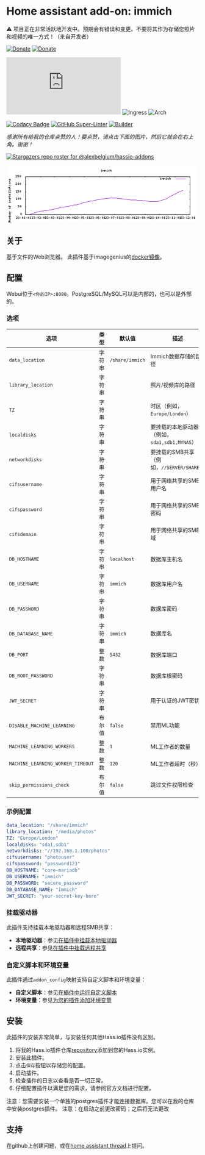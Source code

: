 # Home assistant add-on: immich

⚠️ 项目正在非常活跃地开发中。预期会有错误和变更。不要将其作为存储您照片和视频的唯一方式！（来自开发者）

[![Donate][donation-badge]](https://www.buymeacoffee.com/alexbelgium)
[![Donate][paypal-badge]](https://www.paypal.com/donate/?hosted_button_id=DZFULJZTP3UQA)

![Version](https://img.shields.io/badge/dynamic/json?label=版本&query=%24.version&url=https%3A%2F%2Fraw.githubusercontent.com%2Falexbelgium%2Fhassio-addons%2Fmaster%2Fimmich%2Fconfig.json)
![Ingress](https://img.shields.io/badge/dynamic/json?label=Ingress&query=%24.ingress&url=https%3A%2F%2Fraw.githubusercontent.com%2Falexbelgium%2Fhassio-addons%2Fmaster%2Fimmich%2Fconfig.json)
![Arch](https://img.shields.io/badge/dynamic/json?color=success&label=Arch&query=%24.arch&url=https%3A%2F%2Fraw.githubusercontent.com%2Falexbelgium%2Fhassio-addons%2Fmaster%2Fimmich%2Fconfig.json)

[![Codacy Badge](https://app.codacy.com/project/badge/Grade/9c6cf10bdbba45ecb202d7f579b5be0e)](https://www.codacy.com/gh/alexbelgium/hassio-addons/dashboard?utm_source=github.com&utm_medium=referral&utm_content=alexbelgium/hassio-addons&utm_campaign=Badge_Grade)
[![GitHub Super-Linter](https://img.shields.io/github/actions/workflow/status/alexbelgium/hassio-addons/weekly-supelinter.yaml?label=Lint%20code%20base)](https://github.com/alexbelgium/hassio-addons/actions/workflows/weekly-supelinter.yaml)
[![Builder](https://img.shields.io/github/actions/workflow/status/alexbelgium/hassio-addons/onpush_builder.yaml?label=Builder)](https://github.com/alexbelgium/hassio-addons/actions/workflows/onpush_builder.yaml)

[donation-badge]: https://img.shields.io/badge/Buy%20me%20a%20coffee%20(no%20paypal)-%23d32f2f?logo=buy-me-a-coffee&style=flat&logoColor=white
[paypal-badge]: https://img.shields.io/badge/Buy%20me%20a%20coffee%20with%20Paypal-0070BA?logo=paypal&style=flat&logoColor=white

_感谢所有给我的仓库点赞的人！要点赞，请点击下面的图片，然后它就会在右上角。谢谢！_

[![Stargazers repo roster for @alexbelgium/hassio-addons](https://raw.githubusercontent.com/alexbelgium/hassio-addons/master/.github/stars2.svg)](https://github.com/alexbelgium/hassio-addons/stargazers)

![downloads evolution](https://raw.githubusercontent.com/alexbelgium/hassio-addons/master/immich/stats.png)

## 关于

基于文件的Web浏览器。
此插件基于imagegenius的[docker镜像](https://github.com/imagegenius/docker-immich)。

## 配置

Webui位于`<你的IP>:8080`。PostgreSQL/MySQL可以是内部的，也可以是外部的。

### 选项

| 选项 | 类型 | 默认值 | 描述 |
|------|------|--------|------|
| `data_location` | 字符串 | `/share/immich` | Immich数据存储的路径 |
| `library_location` | 字符串 | | 照片/视频库的路径 |
| `TZ` | 字符串 | | 时区（例如，`Europe/London`） |
| `localdisks` | 字符串 | | 要挂载的本地驱动器（例如，`sda1,sdb1,MYNAS`） |
| `networkdisks` | 字符串 | | 要挂载的SMB共享（例如，`//SERVER/SHARE`） |
| `cifsusername` | 字符串 | | 用于网络共享的SMB用户名 |
| `cifspassword` | 字符串 | | 用于网络共享的SMB密码 |
| `cifsdomain` | 字符串 | | 用于网络共享的SMB域 |
| `DB_HOSTNAME` | 字符串 | `localhost` | 数据库主机名 |
| `DB_USERNAME` | 字符串 | `immich` | 数据库用户名 |
| `DB_PASSWORD` | 字符串 | | 数据库密码 |
| `DB_DATABASE_NAME` | 字符串 | `immich` | 数据库名 |
| `DB_PORT` | 整数 | `5432` | 数据库端口 |
| `DB_ROOT_PASSWORD` | 字符串 | | 数据库根密码 |
| `JWT_SECRET` | 字符串 | | 用于认证的JWT密钥 |
| `DISABLE_MACHINE_LEARNING` | 布尔值 | `false` | 禁用ML功能 |
| `MACHINE_LEARNING_WORKERS` | 整数 | `1` | ML工作者的数量 |
| `MACHINE_LEARNING_WORKER_TIMEOUT` | 整数 | `120` | ML工作者超时（秒） |
| `skip_permissions_check` | 布尔值 | `false` | 跳过文件权限检查 |

### 示例配置

```yaml
data_location: "/share/immich"
library_location: "/media/photos"
TZ: "Europe/London"
localdisks: "sda1,sdb1"
networkdisks: "//192.168.1.100/photos"
cifsusername: "photouser"
cifspassword: "password123"
DB_HOSTNAME: "core-mariadb"
DB_USERNAME: "immich"
DB_PASSWORD: "secure_password"
DB_DATABASE_NAME: "immich"
JWT_SECRET: "your-secret-key-here"
```

### 挂载驱动器

此插件支持挂载本地驱动器和远程SMB共享：

- **本地驱动器**：参见[在插件中挂载本地驱动器](https://github.com/alexbelgium/hassio-addons/wiki/Mounting-Local-Drives-in-Addons)
- **远程共享**：参见[在插件中挂载远程共享](https://github.com/alexbelgium/hassio-addons/wiki/Mounting-remote-shares-in-Addons)

### 自定义脚本和环境变量

此插件通过`addon_config`映射支持自定义脚本和环境变量：

- **自定义脚本**：参见[在插件中运行自定义脚本](https://github.com/alexbelgium/hassio-addons/wiki/Running-custom-scripts-in-Addons)
- **环境变量**：参见[为您的插件添加环境变量](https://github.com/alexbelgium/hassio-addons/wiki/Add-Environment-variables-to-your-Addon)

## 安装

此插件的安装非常简单，与安装任何其他Hass.io插件没有区别。

1. 将我的Hass.io插件仓库[repository]添加到您的Hass.io实例。
1. 安装此插件。
1. 点击`保存`按钮以存储您的配置。
1. 启动插件。
1. 检查插件的日志以查看是否一切正常。
1. 仔细配置插件以满足您的需求，请参阅官方文档进行配置。

注意：您需要安装一个单独的postgres插件才能连接数据库。您可以在我的仓库中安装postgres插件。
注意：在启动之前更改密码；之后将无法更改

## 支持

在github上创建问题，或在[home assistant thread](https://community.home-assistant.io/t/home-assistant-addon-immich/282108/3)上提问。

[repository]: https://github.com/alexbelgium/hassio-addons
[aarch64-shield]: https://img.shields.io/badge/aarch64-yes-green.svg
[amd64-shield]: https://img.shields.io/badge/amd64-yes-green.svg
[armv7-shield]: https://img.shields.io/badge/armv7-yes-green.svg